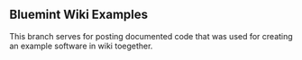 ## Bluemint Wiki Examples
This branch serves for posting documented code that was used for creating an example software in wiki toegether.
